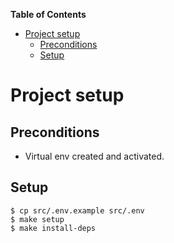 <!-- START doctoc generated TOC please keep comment here to allow auto update -->
<!-- DON'T EDIT THIS SECTION, INSTEAD RE-RUN doctoc TO UPDATE -->
**Table of Contents**

- [Project setup](#project-setup)
  - [Preconditions](#preconditions)
  - [Setup](#setup)

<!-- END doctoc generated TOC please keep comment here to allow auto update -->

# Project setup
## Preconditions
* Virtual env created and activated.
## Setup
```shell
$ cp src/.env.example src/.env
$ make setup
$ make install-deps
```
